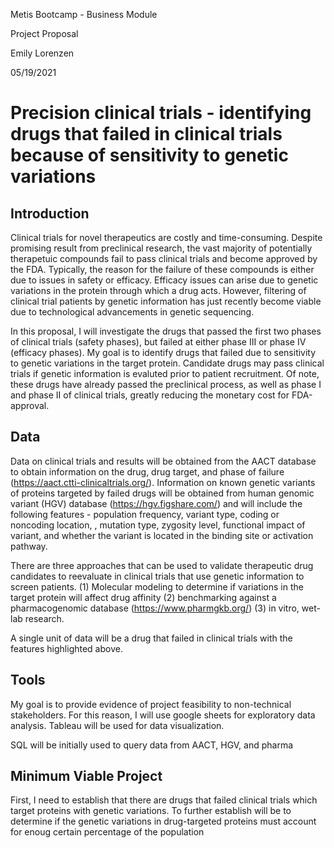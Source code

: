 Metis Bootcamp - Business Module

Project Proposal

Emily Lorenzen

05/19/2021


# Precision clinical trials - identifying drugs that failed in clinical trials because of sensitivity to genetic variations

## Introduction
Clinical trials for novel therapeutics are costly and time-consuming. Despite promising result from preclinical research, the vast majority of potentially therapetuic compounds fail to pass clinical trials and become approved by the FDA. Typically, the reason for the failure of these compounds is either due to issues in safety or efficacy. Efficacy issues can arise due to genetic variations in the protein through which a drug acts. However, filtering of clinical trial patients by genetic information has just recently become viable due to technological advancements in genetic sequencing.

In this proposal, I will investigate the drugs that passed the first two phases of clinical trials (safety phases), but failed at either phase III or phase IV (efficacy phases). My goal is to identify drugs that failed due to sensitivity to genetic variations in the target protein. Candidate drugs may pass clinical trials if genetic information is evaluted prior to patient recruitment. Of note, these drugs have already passed the preclinical process, as well as phase I and phase II of clinical trials, greatly reducing the monetary cost for FDA-approval.

## Data
Data on clinical trials and results  will be obtained from the AACT database to obtain information on the drug, drug target, and phase of failure (https://aact.ctti-clinicaltrials.org/). Information on known genetic variants of proteins targeted by failed drugs will be obtained from human genomic variant (HGV) database (https://hgv.figshare.com/) and will include the following features - population frequency, variant type, coding or noncoding location, , mutation type, zygosity level, functional impact of variant, and whether the variant is located in the binding site or activation pathway. 

There are three approaches that can be used to validate therapeutic drug candidates to reevaluate in clinical trials that use genetic information to screen patients. (1) Molecular modeling to determine if variations in the target protein will affect drug affinity (2) benchmarking against a pharmacogenomic database (https://www.pharmgkb.org/) (3) in vitro, wet-lab research. 

A single unit of data will be a drug that failed in clinical trials with the features highlighted above. 

## Tools
My goal is to provide evidence of project feasibility to non-technical stakeholders. For this reason, I will use google sheets for exploratory data analysis. Tableau will be used for data visualization. 

SQL will be initially used to query data from AACT, HGV, and pharma

## Minimum Viable Project
First, I need to establish that there are drugs that failed clinical trials which target proteins with genetic variations. To further establish  will be to determine if the genetic variations in drug-targeted proteins must account for enoug certain percentage of the population 